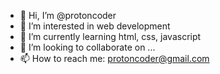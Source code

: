 - 👋 Hi, I’m @protoncoder
- 👀 I’m interested in web development
- 🌱 I’m currently learning html, css, javascript
- 💞️ I’m looking to collaborate on ...
- 📫 How to reach me: protoncoder@gmail.com

<!---
protoncoder/protoncoder is a ✨ special ✨ repository because its `README.md` (this file) appears on your GitHub profile.
You can click the Preview link to take a look at your changes.
--->
